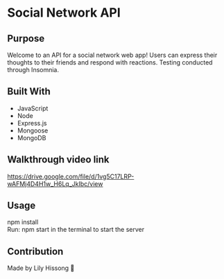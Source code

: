 # Social Network API

## Purpose
Welcome to an API for a social network web app! Users can express their thoughts to their friends and respond with reactions. Testing conducted through Insomnia.

## Built With
* JavaScript
* Node
* Express.js
* Mongoose
* MongoDB 


## Walkthrough video link
https://drive.google.com/file/d/1vg5C17LRP-wAFMj4D4H1w_H6Lq_JkIbc/view


## Usage
npm install </br>
Run: npm start in the terminal to start the server


## Contribution
Made by Lily Hissong 🌿
